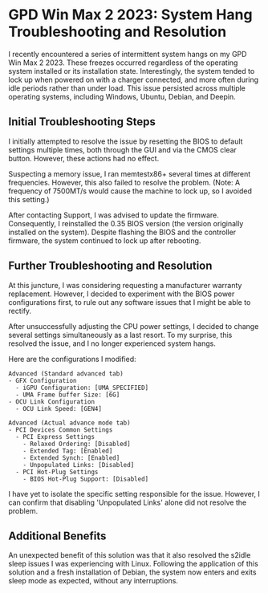 # GPD Win Max 2 2023: System Hang Troubleshooting and Resolution

I recently encountered a series of intermittent system hangs on my GPD Win Max 2 2023. These freezes occurred regardless of the operating system installed or its installation state. Interestingly, the system tended to lock up when powered on with a charger connected, and more often during idle periods rather than under load. This issue persisted across multiple operating systems, including Windows, Ubuntu, Debian, and Deepin.

## Initial Troubleshooting Steps

I initially attempted to resolve the issue by resetting the BIOS to default settings multiple times, both through the GUI and via the CMOS clear button. However, these actions had no effect. 

Suspecting a memory issue, I ran memtestx86+ several times at different frequencies. However, this also failed to resolve the problem. (Note: A frequency of 7500MT/s would cause the machine to lock up, so I avoided this setting.)

After contacting Support, I was advised to update the firmware. Consequently, I reinstalled the 0.35 BIOS version (the version originally installed on the system). Despite flashing the BIOS and the controller firmware, the system continued to lock up after rebooting.

## Further Troubleshooting and Resolution

At this juncture, I was considering requesting a manufacturer warranty replacement. However, I decided to experiment with the BIOS power configurations first, to rule out any software issues that I might be able to rectify.

After unsuccessfully adjusting the CPU power settings, I decided to change several settings simultaneously as a last resort. To my surprise, this resolved the issue, and I no longer experienced system hangs.

Here are the configurations I modified:

```
Advanced (Standard advanced tab)
- GFX Configuration
  - iGPU Configuration: [UMA_SPECIFIED]
  - UMA Frame buffer Size: [6G]
- OCU Link Configuration
  - OCU Link Speed: [GEN4]

Advanced (Actual advance mode tab)
- PCI Devices Common Settings
  - PCI Express Settings
    - Relaxed Ordering: [Disabled]
    - Extended Tag: [Enabled]
    - Extended Synch: [Enabled]
    - Unpopulated Links: [Disabled]
  - PCI Hot-Plug Settings
    - BIOS Hot-Plug Support: [Disabled]
```

I have yet to isolate the specific setting responsible for the issue. However, I can confirm that disabling 'Unpopulated Links' alone did not resolve the problem.

## Additional Benefits

An unexpected benefit of this solution was that it also resolved the s2idle sleep issues I was experiencing with Linux. Following the application of this solution and a fresh installation of Debian, the system now enters and exits sleep mode as expected, without any interruptions.